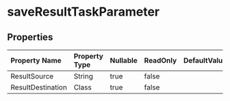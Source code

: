 # **saveResultTaskParameter**

 

## **Properties**

| Property Name | Property Type | Nullable |  ReadOnly | DefaultValue | Description | 
| :- | :- | :- |:- |  :- | :- |
|ResultSource|String|true|false |  ||
|ResultDestination|Class|true|false |  ||

